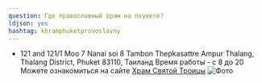 ```yaml
---
question: Где православный храм на пхукете?
ldjson: yes
hashtag: khramphuketprovoslavny
---
```


* 121 and 121/1 Moo 7 Nanai soi 8 Tambon Thepkasattre Ampur Thalang, Thalang District, Phuket 83110, Таиланд
 Время работы - с 8 до 20
 Можете ознакомиться на сайте [Храм Святой Троицы](http://phuket.ortox.ru/)
 ![Фото](https://phuketfaq.ru/assets/images/hramhristo.jpeg)
